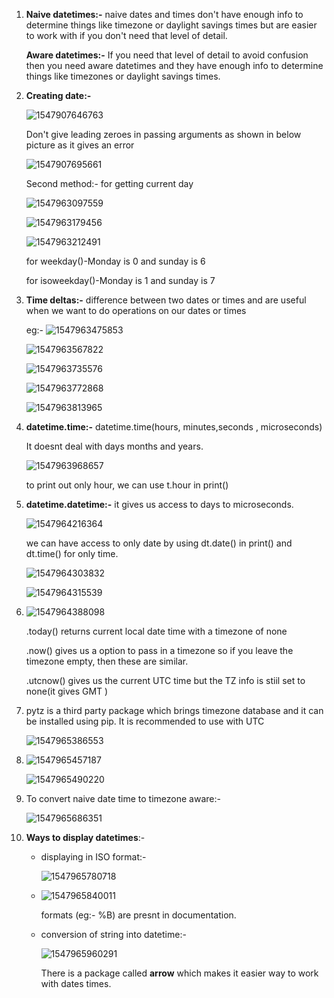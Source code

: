 1. **Naive datetimes:-** naive dates and times don't have enough info to determine things like timezone or daylight savings times but are easier to work with if you don't need that level of detail.

   **Aware datetimes:-** If you need that level of detail to avoid confusion then you need aware datetimes and they have enough info to determine things like timezones or daylight savings times.

2. **Creating date:-**

   ![1547907646763](https://github.com/adityakuppa26/Python-Notes/blob/lalith_notes/images/1547907646763.png) 

   Don't give leading zeroes in passing arguments as shown in below picture as it gives an error

   ![1547907695661](https://github.com/adityakuppa26/Python-Notes/blob/lalith_notes/images/1547907695661.png)

   Second method:- for getting current day 

   ![1547963097559](https://github.com/adityakuppa26/Python-Notes/blob/lalith_notes/images/1547963097559.png)

   ![1547963179456](https://github.com/adityakuppa26/Python-Notes/blob/lalith_notes/images/1547963179456.png)

   ![1547963212491](https://github.com/adityakuppa26/Python-Notes/blob/lalith_notes/images/1547963212491.png)

   for weekday()-Monday is 0 and sunday is 6

   for isoweekday()-Monday is 1 and sunday is 7

3. **Time deltas:-** difference between two dates or times and are useful when we want to do operations on our dates or times

   eg:- ![1547963475853](https://github.com/adityakuppa26/Python-Notes/blob/lalith_notes/images/1547963475853.png)

   ![1547963567822](https://github.com/adityakuppa26/Python-Notes/blob/lalith_notes/images/1547963567822.png)

   ![1547963735576](https://github.com/adityakuppa26/Python-Notes/blob/lalith_notes/images/1547963735576.png)           

   ![1547963772868](https://github.com/adityakuppa26/Python-Notes/blob/lalith_notes/images/1547963772868.png)

   ![1547963813965](https://github.com/adityakuppa26/Python-Notes/blob/lalith_notes/images/1547963813965.png)

4. **datetime.time:-** datetime.time(hours, minutes,seconds , microseconds)

   It doesnt deal with days months and years.

   ![1547963968657](https://github.com/adityakuppa26/Python-Notes/blob/lalith_notes/images/1547963968657.png)

   to print out only hour, we can use t.hour in print()

5. **datetime.datetime:-** it gives us access to days to microseconds.

   ![1547964216364](https://github.com/adityakuppa26/Python-Notes/blob/lalith_notes/images/1547964216364.png)

   we can have access to only date by using dt.date() in print() and dt.time() for only time.

   ![1547964303832](https://github.com/adityakuppa26/Python-Notes/blob/lalith_notes/images/1547964303832.png) 

   ![1547964315539](https://github.com/adityakuppa26/Python-Notes/blob/lalith_notes/images/1547964315539.png)

6. ![1547964388098](https://github.com/adityakuppa26/Python-Notes/blob/lalith_notes/images/1547964388098.png)

   .today() returns current local date time with a timezone of none

   .now() gives us a option to pass in a timezone so if you leave the timezone empty, then these are similar.

   .utcnow() gives us the current UTC time but the TZ info is stiil set to none(it gives GMT )

7. pytz is a third party package which brings timezone database and it can be installed using pip. It is recommended to use with UTC

   ![1547965386553](https://github.com/adityakuppa26/Python-Notes/blob/lalith_notes/images/1547965386553.png)

8. ![1547965457187](https://github.com/adityakuppa26/Python-Notes/blob/lalith_notes/images/1547965457187.png) 

   ![1547965490220](https://github.com/adityakuppa26/Python-Notes/blob/lalith_notes/images/1547965490220.png) 

   

9. To convert naive date time to timezone aware:-

   ![1547965686351](https://github.com/adityakuppa26/Python-Notes/blob/lalith_notes/images/1547965686351.png) 

10. **Ways to display datetimes**:-

    - displaying in ISO format:-

      ![1547965780718](https://github.com/adityakuppa26/Python-Notes/blob/lalith_notes/images/1547965780718.png)

    - ![1547965840011](https://github.com/adityakuppa26/Python-Notes/blob/lalith_notes/images/1547965840011.png) 

      formats (eg:- %B) are presnt in documentation.

    - conversion of string into datetime:-

      ![1547965960291](https://github.com/adityakuppa26/Python-Notes/blob/lalith_notes/images/1547965960291.png) 

      There is a package called **arrow** which makes it easier way to work with dates times.

